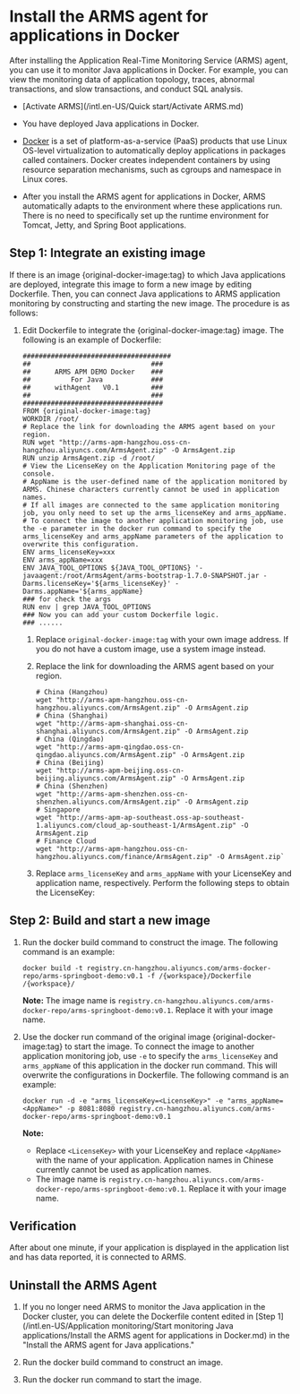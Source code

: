 # Install the ARMS agent for applications in Docker

After installing the Application Real-Time Monitoring Service \(ARMS\) agent, you can use it to monitor Java applications in Docker. For example, you can view the monitoring data of application topology, traces, abnormal transactions, and slow transactions, and conduct SQL analysis.

-   [Activate ARMS](/intl.en-US/Quick start/Activate ARMS.md)
-   You have deployed Java applications in Docker.

-   [Docker](https://docs.docker.com/) is a set of platform-as-a-service \(PaaS\) products that use Linux OS-level virtualization to automatically deploy applications in packages called containers. Docker creates independent containers by using resource separation mechanisms, such as cgroups and namespace in Linux cores.
-   After you install the ARMS agent for applications in Docker, ARMS automatically adapts to the environment where these applications run. There is no need to specifically set up the runtime environment for Tomcat, Jetty, and Spring Boot applications.

## Step 1: Integrate an existing image

If there is an image \{original-docker-image:tag\} to which Java applications are deployed, integrate this image to form a new image by editing Dockerfile. Then, you can connect Java applications to ARMS application monitoring by constructing and starting the new image. The procedure is as follows:

1.  Edit Dockerfile to integrate the \{original-docker-image:tag\} image. The following is an example of Dockerfile:

    ```
    #####################################
    ##                              ###
    ##      ARMS APM DEMO Docker    ###
    ##          For Java            ###
    ##      withAgent   V0.1        ###
    ##                              ###
    ###################################
    FROM {original-docker-image:tag}
    WORKDIR /root/
    # Replace the link for downloading the ARMS agent based on your region.
    RUN wget "http://arms-apm-hangzhou.oss-cn-hangzhou.aliyuncs.com/ArmsAgent.zip" -O ArmsAgent.zip
    RUN unzip ArmsAgent.zip -d /root/
    # View the LicenseKey on the Application Monitoring page of the console.
    # AppName is the user-defined name of the application monitored by ARMS. Chinese characters currently cannot be used in application names.
    # If all images are connected to the same application monitoring job, you only need to set up the arms_licenseKey and arms_appName.
    # To connect the image to another application monitoring job, use the -e parameter in the docker run command to specify the arms_licenseKey and arms_appName parameters of the application to overwrite this configuration.
    ENV arms_licenseKey=xxx
    ENV arms_appName=xxx
    ENV JAVA_TOOL_OPTIONS ${JAVA_TOOL_OPTIONS} '-javaagent:/root/ArmsAgent/arms-bootstrap-1.7.0-SNAPSHOT.jar -Darms.licenseKey='${arms_licenseKey}' -Darms.appName='${arms_appName}
    ### for check the args
    RUN env | grep JAVA_TOOL_OPTIONS
    ### Now you can add your custom Dockerfile logic.
    ### ......
    ```

    1.  Replace `original-docker-image:tag` with your own image address. If you do not have a custom image, use a system image instead.
    2.  Replace the link for downloading the ARMS agent based on your region.

        ```
        # China (Hangzhou)
        wget "http://arms-apm-hangzhou.oss-cn-hangzhou.aliyuncs.com/ArmsAgent.zip" -O ArmsAgent.zip
        # China (Shanghai)
        wget "http://arms-apm-shanghai.oss-cn-shanghai.aliyuncs.com/ArmsAgent.zip" -O ArmsAgent.zip
        # China (Qingdao)
        wget "http://arms-apm-qingdao.oss-cn-qingdao.aliyuncs.com/ArmsAgent.zip" -O ArmsAgent.zip
        # China (Beijing)
        wget "http://arms-apm-beijing.oss-cn-beijing.aliyuncs.com/ArmsAgent.zip" -O ArmsAgent.zip
        # China (Shenzhen)
        wget "http://arms-apm-shenzhen.oss-cn-shenzhen.aliyuncs.com/ArmsAgent.zip" -O ArmsAgent.zip
        # Singapore
        wget "http://arms-apm-ap-southeast.oss-ap-southeast-1.aliyuncs.com/cloud_ap-southeast-1/ArmsAgent.zip" -O ArmsAgent.zip
        # Finance Cloud
        wget "http://arms-apm-hangzhou.oss-cn-hangzhou.aliyuncs.com/finance/ArmsAgent.zip" -O ArmsAgent.zip`
        ```

    3.  Replace `arms_licenseKey` and `arms_appName` with your LicenseKey and application name, respectively. Perform the following steps to obtain the LicenseKey:

## Step 2: Build and start a new image

1.  Run the docker build command to construct the image. The following command is an example:

    ```
    docker build -t registry.cn-hangzhou.aliyuncs.com/arms-docker-repo/arms-springboot-demo:v0.1 -f /{workspace}/Dockerfile /{workspace}/
    ```

    **Note:** The image name is `registry.cn-hangzhou.aliyuncs.com/arms-docker-repo/arms-springboot-demo:v0.1`. Replace it with your image name.

2.  Use the docker run command of the original image \{original-docker-image:tag\} to start the image. To connect the image to another application monitoring job, use `-e` to specify the `arms_licenseKey` and `arms_appName` of this application in the docker run command. This will overwrite the configurations in Dockerfile. The following command is an example:

    ```
    docker run -d -e "arms_licenseKey=<LicenseKey>" -e "arms_appName=<AppName>" -p 8081:8080 registry.cn-hangzhou.aliyuncs.com/arms-docker-repo/arms-springboot-demo:v0.1
    ```

    **Note:**

    -   Replace `<LicenseKey>` with your LicenseKey and replace `<AppName>` with the name of your application. Application names in Chinese currently cannot be used as application names.
    -   The image name is `registry.cn-hangzhou.aliyuncs.com/arms-docker-repo/arms-springboot-demo:v0.1`. Replace it with your image name.

## Verification

After about one minute, if your application is displayed in the application list and has data reported, it is connected to ARMS.

## Uninstall the ARMS Agent

1.  If you no longer need ARMS to monitor the Java application in the Docker cluster, you can delete the Dockerfile content edited in [Step 1](/intl.en-US/Application monitoring/Start monitoring Java applications/Install the ARMS agent for applications in Docker.md) in the "Install the ARMS agent for Java applications."

2.  Run the docker build command to construct an image.

3.  Run the docker run command to start the image.


